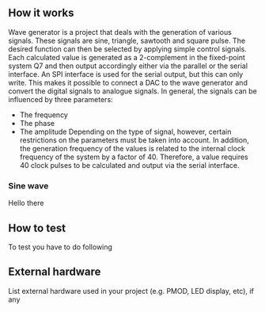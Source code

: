 <!---

This file is used to generate your project datasheet. Please fill in the information below and delete any unused
sections.

You can also include images in this folder and reference them in the markdown. Each image must be less than
512 kb in size, and the combined size of all images must be less than 1 MB.
-->

## How it works

Wave generator is a project that deals with the generation of various signals. These signals are sine, triangle, sawtooth and square pulse. The desired function can then be selected by applying simple control signals. Each calculated value is generated as a 2-complement in the fixed-point system Q7 and then output accordingly either via the parallel or the serial interface. An SPI interface is used for the serial output, but this can only write.  This makes it possible to connect a DAC to the wave generator and convert the digital signals to analogue signals. 
In general, the signals can be influenced by three parameters: 
- The frequency
- The phase
- The amplitude
Depending on the type of signal, however, certain restrictions on the parameters must be taken into account. 
In addition, the generation frequency of the values is related to the internal clock frequency of the system by a factor of 40. Therefore, a value requires 40 clock pulses to be calculated and output via the serial interface.


### Sine wave
Hello there

## How to test

To test you have to do following

## External hardware

List external hardware used in your project (e.g. PMOD, LED display, etc), if any
